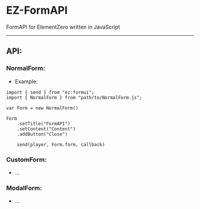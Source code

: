 # EZ-FormAPI
FormAPI for ElementZero written in JavaScript

<hr>

## API:
###  NormalForm:

- Example:
```
import { send } from "ez:formui";
import { NormalForm } from "path/to/NormalForm.js";

var Form = new NormalForm()

Form
    .setTitle("FormAPI")
    .setContent("Content")
    .addButton("Close")

    send(player, Form.form, callback)
```
### CustomForm:

- ...

### ModalForm:

- ...
